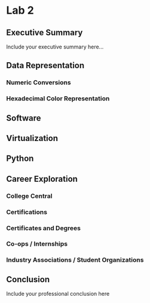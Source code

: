 # Lab 2


## Executive Summary
Include your executive summary here...

## Data Representation
### Numeric Conversions
### Hexadecimal Color Representation


## Software


## Virtualization


## Python


## Career Exploration
### College Central
### Certifications
### Certificates and Degrees
### Co-ops / Internships
### Industry Associations / Student Organizations


## Conclusion
Include your professional conclusion here

